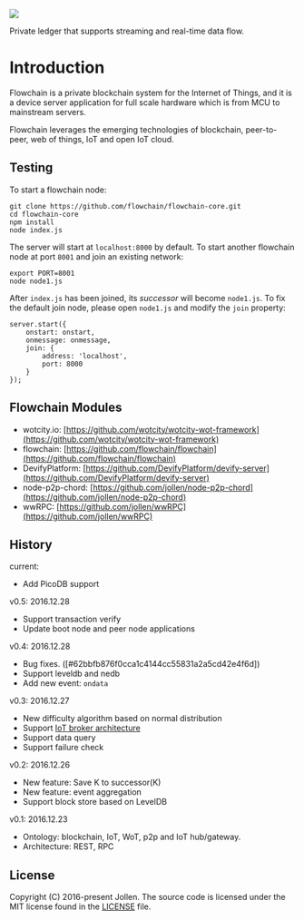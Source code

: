![](https://raw.githubusercontent.com/flowchain/flowchain.github.io/master/images/logo-text%40128.png)

Private ledger that supports streaming and real-time data flow.

# Introduction

Flowchain is a private blockchain system for the Internet of Things, and it is a device server application for full scale hardware which is from MCU to mainstream servers.

Flowchain leverages the emerging technologies of blockchain, peer-to-peer, web of things, IoT and open IoT cloud.

## Testing

To start a flowchain node:

```
git clone https://github.com/flowchain/flowchain-core.git
cd flowchain-core
npm install
node index.js
```

The server will start at ```localhost:8000``` by default. To start another flowchain node at port ```8001``` and join an existing network:

```
export PORT=8001
node node1.js
```

After ```index.js``` has been joined, its _successor_ will become ```node1.js```. To fix the default join node, please open ```node1.js``` and modify the ```join``` property:

```
server.start({
    onstart: onstart,
	onmessage: onmessage,
	join: {
		address: 'localhost',
		port: 8000
	}
});
```

## Flowchain Modules

* wotcity.io: [https://github.com/wotcity/wotcity-wot-framework](https://github.com/wotcity/wotcity-wot-framework)
* flowchain: [https://github.com/flowchain/flowchain](https://github.com/flowchain/flowchain)
* DevifyPlatform: [https://github.com/DevifyPlatform/devify-server](https://github.com/DevifyPlatform/devify-server)
* node-p2p-chord: [https://github.com/jollen/node-p2p-chord](https://github.com/jollen/node-p2p-chord)
* wwRPC: [https://github.com/jollen/wwRPC](https://github.com/jollen/wwRPC)

## History

current:
 * Add PicoDB support

v0.5: 2016.12.28
 * Support transaction verify
 * Update boot node and peer node applications

v0.4: 2016.12.28
 * Bug fixes. ([#62bbfb876f0cca1c4144cc55831a2a5cd42e4f6d])
 * Support leveldb and nedb
 * Add new event: ```ondata```

v0.3: 2016.12.27
 * New difficulty algorithm based on normal distribution
 * Support [IoT broker architecture](https://wotcity.com)
 * Support data query
 * Support failure check

v0.2: 2016.12.26
 * New feature: Save K to successor(K)
 * New feature: event aggregation
 * Support block store based on LevelDB

v0.1: 2016.12.23
 * Ontology: blockchain, IoT, WoT, p2p and IoT hub/gateway.
 * Architecture: REST, RPC

## License

Copyright (C) 2016-present Jollen. The source code is licensed under the MIT license found in the [LICENSE](LICENSE) file.
